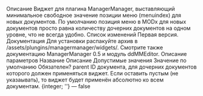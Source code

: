 Описание
Виджет для плагина ManagerManager, выставляющий минимальное свободное значение позиции меню (menuindex) для новых документов. По умолчанию позиция меню в MODx для новых документов просто равна количеству дочерних документов на одном уровне, что не всегда удобно.
Список изменений
Первая версия.
Документация
Для установки распакуйте архив в /assets/plungins/managermanager/widgets/. Смотрите также документацию ManagerManager 0.5 и модуль ddMMEditor.
Описание параметров
Название	Описание	Допустимые значения	Значение по умолчанию	Обязателен?
parent	ID документа, для дочерних документов которого должен применяться виджет. Если оставить пустым (не указаывать), то виджет будет применён абсолютно ко всем документам.	{integer; ''}	—	false